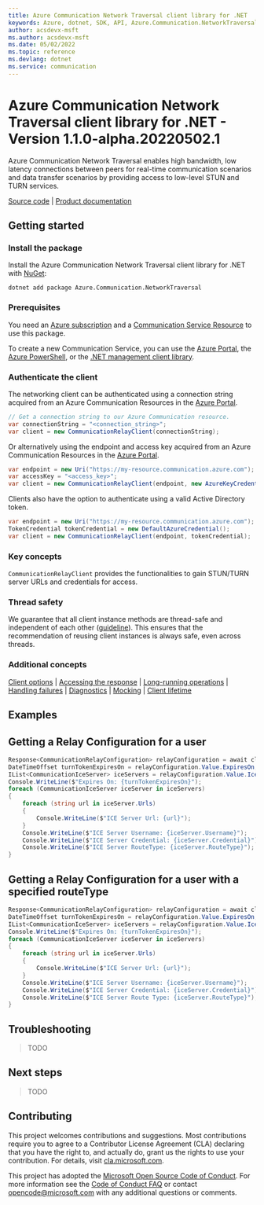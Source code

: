 ```yaml
---
title: Azure Communication Network Traversal client library for .NET
keywords: Azure, dotnet, SDK, API, Azure.Communication.NetworkTraversal, communication
author: acsdevx-msft
ms.author: acsdevx-msft
ms.date: 05/02/2022
ms.topic: reference
ms.devlang: dotnet
ms.service: communication
---
```

# Azure Communication Network Traversal client library for .NET - Version 1.1.0-alpha.20220502.1 


Azure Communication Network Traversal enables high bandwidth, low latency connections between peers for real-time communication scenarios and data transfer scenarios by providing access to low-level STUN and TURN services.

[Source code][source] <!--| [Package (NuGet)][package]--> | [Product documentation][product_docs] <!--| [Samples][source_samples]-->
## Getting started

### Install the package

Install the Azure Communication Network Traversal client library for .NET with [NuGet][nuget]:

```dotnetcli
dotnet add package Azure.Communication.NetworkTraversal
```

### Prerequisites

You need an [Azure subscription][azure_sub] and a [Communication Service Resource][communication_resource_docs] to use this package.

To create a new Communication Service, you can use the [Azure Portal][communication_resource_create_portal], the [Azure PowerShell][communication_resource_create_power_shell], or the [.NET management client library][communication_resource_create_net].

### Authenticate the client

The networking client can be authenticated using a connection string acquired from an Azure Communication Resources in the [Azure Portal][azure_portal].

```C# Snippet:CreateCommunicationRelayClient
// Get a connection string to our Azure Communication resource.
var connectionString = "<connection_string>";
var client = new CommunicationRelayClient(connectionString);
```

Or alternatively using the endpoint and access key acquired from an Azure Communication Resources in the [Azure Portal][azure_portal].

```C# Snippet:CreateCommunicationRelayFromAccessKey
var endpoint = new Uri("https://my-resource.communication.azure.com");
var accessKey = "<access_key>";
var client = new CommunicationRelayClient(endpoint, new AzureKeyCredential(accessKey));
```

Clients also have the option to authenticate using a valid Active Directory token.

```C# Snippet:CreateCommunicationRelayFromToken
var endpoint = new Uri("https://my-resource.communication.azure.com");
TokenCredential tokenCredential = new DefaultAzureCredential();
var client = new CommunicationRelayClient(endpoint, tokenCredential);
```

### Key concepts

`CommunicationRelayClient` provides the functionalities to gain STUN/TURN server URLs and credentials for access.

### Thread safety
We guarantee that all client instance methods are thread-safe and independent of each other ([guideline](https://azure.github.io/azure-sdk/dotnet_introduction.html#dotnet-service-methods-thread-safety)). This ensures that the recommendation of reusing client instances is always safe, even across threads.

### Additional concepts
<!-- CLIENT COMMON BAR -->
[Client options](https://github.com/Azure/azure-sdk-for-net/blob/main/sdk/core/Azure.Core/README.md#configuring-service-clients-using-clientoptions) |
[Accessing the response](https://github.com/Azure/azure-sdk-for-net/blob/main/sdk/core/Azure.Core/README.md#accessing-http-response-details-using-responset) |
[Long-running operations](https://github.com/Azure/azure-sdk-for-net/blob/main/sdk/core/Azure.Core/README.md#consuming-long-running-operations-using-operationt) |
[Handling failures](https://github.com/Azure/azure-sdk-for-net/blob/main/sdk/core/Azure.Core/README.md#reporting-errors-requestfailedexception) |
[Diagnostics](https://github.com/Azure/azure-sdk-for-net/blob/main/sdk/core/Azure.Core/samples/Diagnostics.md) |
[Mocking](https://github.com/Azure/azure-sdk-for-net/blob/main/sdk/core/Azure.Core/README.md#mocking) |
[Client lifetime](https://devblogs.microsoft.com/azure-sdk/lifetime-management-and-thread-safety-guarantees-of-azure-sdk-net-clients/)
<!-- CLIENT COMMON BAR -->

## Examples

## Getting a Relay Configuration for a user

```C# Snippet:GetRelayConfigurationAsync
Response<CommunicationRelayConfiguration> relayConfiguration = await client.GetRelayConfigurationAsync();
DateTimeOffset turnTokenExpiresOn = relayConfiguration.Value.ExpiresOn;
IList<CommunicationIceServer> iceServers = relayConfiguration.Value.IceServers;
Console.WriteLine($"Expires On: {turnTokenExpiresOn}");
foreach (CommunicationIceServer iceServer in iceServers)
{
    foreach (string url in iceServer.Urls)
    {
        Console.WriteLine($"ICE Server Url: {url}");
    }
    Console.WriteLine($"ICE Server Username: {iceServer.Username}");
    Console.WriteLine($"ICE Server Credential: {iceServer.Credential}");
    Console.WriteLine($"ICE Server RouteType: {iceServer.RouteType}");
}
```

## Getting a Relay Configuration for a user with a specified routeType

```C# Snippet:GetRelayConfigurationAsyncWithNearestRouteType
Response<CommunicationRelayConfiguration> relayConfiguration = await client.GetRelayConfigurationAsync(user,RouteType.Nearest);
DateTimeOffset turnTokenExpiresOn = relayConfiguration.Value.ExpiresOn;
IList<CommunicationIceServer> iceServers = relayConfiguration.Value.IceServers;
Console.WriteLine($"Expires On: {turnTokenExpiresOn}");
foreach (CommunicationIceServer iceServer in iceServers)
{
    foreach (string url in iceServer.Urls)
    {
        Console.WriteLine($"ICE Server Url: {url}");
    }
    Console.WriteLine($"ICE Server Username: {iceServer.Username}");
    Console.WriteLine($"ICE Server Credential: {iceServer.Credential}");
    Console.WriteLine($"ICE Server Route Type: {iceServer.RouteType}");
}
```

## Troubleshooting

> TODO

## Next steps

> TODO

## Contributing

This project welcomes contributions and suggestions. Most contributions require you to agree to a Contributor License Agreement (CLA) declaring that you have the right to, and actually do, grant us the rights to use your contribution. For details, visit [cla.microsoft.com][cla].

This project has adopted the [Microsoft Open Source Code of Conduct][coc]. For more information see the [Code of Conduct FAQ][coc_faq] or contact [opencode@microsoft.com][coc_contact] with any additional questions or comments.

<!-- LINKS -->

[azure_sub]: https://azure.microsoft.com/free/dotnet/
[azure_portal]: https://portal.azure.com
[source]: https://github.com/Azure/azure-sdk-for-net/tree/main/sdk/communication/Azure.Communication.NetworkTraversal/src
<!--[source_samples]: https://github.com/Azure/azure-sdk-for-net/blob/main/sdk/communication/Azure.Communication.NetworkTraversal/samples-->
[cla]: https://cla.microsoft.com
[coc]: https://opensource.microsoft.com/codeofconduct/
[coc_faq]: https://opensource.microsoft.com/codeofconduct/faq/
[coc_contact]: mailto:opencode@microsoft.com
<!--[package]: https://www.nuget.org/packages/Azure.Communication.NetworkTraversal-->
[product_docs]: /azure/communication-services/overview
[nuget]: https://www.nuget.org/
[communication_resource_docs]: /azure/communication-services/quickstarts/create-communication-resource?tabs=windows&pivots=platform-azp
[communication_resource_create_portal]: /azure/communication-services/quickstarts/create-communication-resource?tabs=windows&pivots=platform-azp
[communication_resource_create_power_shell]: /powershell/module/az.communication/new-azcommunicationservice
[communication_resource_create_net]: /azure/communication-services/quickstarts/create-communication-resource?tabs=windows&pivots=platform-net

